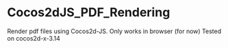 # Cocos2dJS_PDF_Rendering
Render pdf files using Cocos2d-JS. Only works in browser (for now)
Tested on cocos2d-x-3.14
